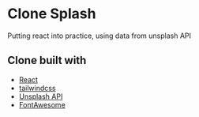 # Clone Splash

Putting react into practice, using data from unsplash API



## Clone built with

* [React](https://reactjs.org/) 
* [tailwindcss](https://tailwindcss.com/)
* [Unsplash API](https://unsplash.com/developers)
* [FontAwesome](https://fontawesome.com)

